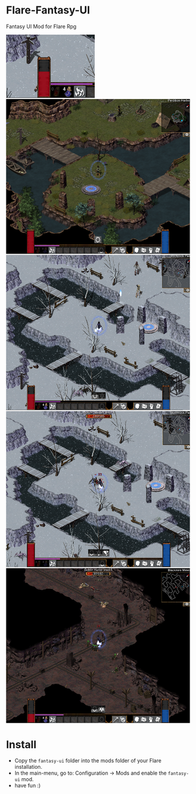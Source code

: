 # Flare-Fantasy-UI
Fantasy UI Mod for Flare Rpg

![](readme/title.png)
![](readme/screenshot-01.png)
![](readme/screenshot-02.png)
![](readme/screenshot-03.png)
![](readme/screenshot-04.png)

# Install
- Copy the `fantasy-ui` folder into the mods folder of your Flare installation.
- In the main-menu, go to: Configuration -> Mods and enable the `fantasy-ui` mod.
- have fun :)